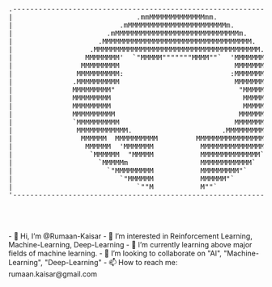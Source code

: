 
<pre>
.------------------------------------------------------------------------------.
|                             .mmMMMMMMMMMMMMMmm.                              |
|                         .mMMMMMMMMMMMMMMMMMMMMMMMm.                          |
|                      .mMMMMMMMMMMMMMMMMMMMMMMMMMMMMMm.                       |
|                    .MMMMMMMMMMMMMMMMMMMMMMMMMMMMMMMMMMM.                     |
|                  .MMMMMMMMMMMMMMMMMMMMMMMMMMMMMMMMMMMMMMM.                   |
|                 MMMMMMMM'  `"MMMMM"""""""MMMM""`  'MMMMMMMM                  |
|                MMMMMMMMM                           MMMMMMMMM                 |
|               MMMMMMMMMM:                         :MMMMMMMMMM                |
|              .MMMMMMMMMM                           MMMMMMMMMM.               |
|              MMMMMMMMM"                             "MMMMMMMMM               |
|              MMMMMMMMM                               MMMMMMMMM               |
|              MMMMMMMMM                               MMMMMMMMM               |
|              MMMMMMMMMM                             MMMMMMMMMM               |
|              `MMMMMMMMMM                           MMMMMMMMMM`               |
|               MMMMMMMMMMMM.                     .MMMMMMMMMMMM                |
|                MMMMMM  MMMMMMMMMM         MMMMMMMMMMMMMMMMMM                 |
|                 MMMMMM  'MMMMMMM           MMMMMMMMMMMMMMMM                  |
|                  `MMMMMM  "MMMMM           MMMMMMMMMMMMMM`                   |
|                    `MMMMMm                 MMMMMMMMMMMM`                     |
|                      `"MMMMMMMMM           MMMMMMMMM"`                       |
|                         `"MMMMMM           MMMMMM"`                          |
|                             `""M           M""`                              |
'------------------------------------------------------------------------------'
</pre>

<br>
<br>
<br>
- 👋 Hi, I’m @Rumaan-Kaisar
- 👀 I’m interested in Reinforcement Learning, Machine-Learning, Deep-Learning
- 🌱 I’m currently learning above major fields of machine learning.
- 💞️ I’m looking to collaborate on "AI", "Machine-Learning", "Deep-Learning"
- 📫 How to reach me: rumaan.kaisar@gmail.com

<!---
Rumaan-Kaisar/Rumaan-Kaisar is a ✨ special ✨ repository because its `README.md` (this file) appears on your GitHub profile.
You can click the Preview link to take a look at your changes.
--->
